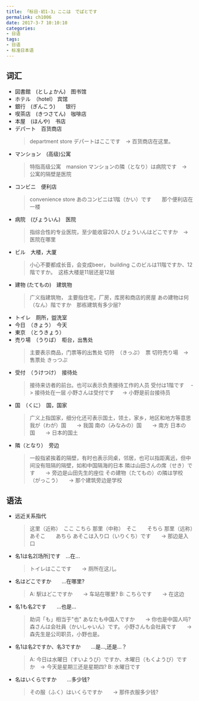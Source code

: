 ```yaml
---
title: 「标日·初1-3」ここは　でぱとです
permalink: ch1006
date: 2017-3-7 10:10:10
categories:
- 日语
tags:
- 日语
- 标准日本语 
---
```


## 词汇
- 図書館　(としょかん)　图书馆
- ホテル　（hotel） 宾馆
- 銀行　(ぎんこう)　　银行
- 喫茶店　(きつさてん)　咖啡店
- 本屋　(ほんや)　书店
- デパート　百货商店
	> department store
	> デパートはここです　-> 百货商店在这里。
- マンション　(高级)公寓
	> 特指高级公寓　mansion
	> マンションの隣（となり）は病院です　-> 公寓的隔壁是医院
- コンビニ　便利店
	> convenience store
	> あのコンビニは1階（かい）です　　那个便利店在一楼
- 病院　(びょういん)　医院
	> 指综合性的专业医院，至少能收容20人
	> びょういんはどこですか　-> 医院在哪里
- ビル　大楼，大厦
	> <span class="red">小心不要都成长音，会变成beer，</span> building
	> このビルは11階ですか、12階ですか。　这栋大楼是11层还是12层
- 建物 (たてもの)　建筑物
	> 广义指建筑物， 主要指住宅，厂房，库房和商店的房屋
	> あの建物は何（なん）階ですか　那栋建筑有多少层? 
- トイレ　厕所，盥洗室
- 今日　（きょう）　今天
- 東京　（とうきょう）
- 売り場　（うりば）　柜台，出售处
	> 主要表示商品，门票等的出售处
	> 切符　（きっぷ）　票
	> 切符売り場　-> 售票处 きっつぷ
- 受付　（うけつけ）　接待处
	> 接待来访者的前台。也可以表示负责接待工作的人员
	> 受付は1階です  　-> 接待处在一层
	> 小野さんは受付です 　 -> 小野是前台接待员
- 国　（くに）　国，国家
	> 广义上指国家，细分化还可表示国土，领土，家乡，地区和地方等意思
	> 我が（わが）国　　-> 我国
	> 南の（みなみの）国　　-> 南方
	> 日本の国　　-> 日本的国土
- 隣（となり）　旁边
	> 一般指紧挨着的隔壁，有时也表示同桌，邻居，<span class="red">也可以指距离远，但中间没有阻隔的隔壁，如和中国隔海的日本</span>
	> 隣は山田さんの席（せき）です　　-> 旁边是山田先生的座位
	> その建物（たてもの）の隣は学校（がっこう）　　-> 那个建筑旁边是学校

## 语法
- 远近关系指代
	> 这里（近称）　ここ  こちら
	> 那里（中称）　そこ　　そちら
	> 那里（远称）　あそこ　　あちら
	> あそこは入り口（いりくち）です　　-> 那边是入口
- 名1は名2[场所]です　...在...
	> トイレはここです　　-> 厕所在这儿。
- 名はどこですか　　...在哪里?
	> A: 駅はどこですか　　-> 车站在哪里? 
	> B: こちらです　　-> 在这边
- 名1も名2です　　...也是...
	> 助词「も」相当于"也"
	> あなたも中国人ですか　　-> 你也是中国人吗?
	> 森さんは会社員（かいしゃいん）です。 小野さんも会社員です　　-> 森先生是公司职员，小野也是。
- 名1は名2ですか、名3ですか　　...是...,还是...？
	> A: 今日は水曜日（すいようび）ですか、木曜日（もくようび）ですか　-> 今天是星期三还是星期四?
	> B: 水曜日です
- 名はいくらですか　　...多少钱?
	> その服（ふく）はいくらですか　　-> 那件衣服多少钱?
	




